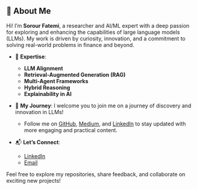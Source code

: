 ## 👋 About Me

Hi! I’m **Sorour Fatemi**, a researcher and AI/ML expert with a deep passion for exploring and enhancing the capabilities of large language models (LLMs). My work is driven by curiosity, innovation, and a commitment to solving real-world problems in finance and beyond.

- 🧠 **Expertise**:
  - **LLM Alignment**
  - **Retrieval-Augmented Generation (RAG)**
  - **Multi-Agent Frameworks**
  - **Hybrid Reasoning**
  - **Explainability in AI**

- 🌱 **My Journey**:
  I welcome you to join me on a journey of discovery and innovation in LLMs!  
  - Follow me on [GitHub](https://github.com/sorourf), [Medium](https://medium.com/@sorour.f), and [LinkedIn](https://linkedin.com/in/sorourfatemi) to stay updated with more engaging and practical content.  

- 📬 **Let’s Connect**:  
  - [LinkedIn](https://linkedin.com/in/sorourfatemi)  
  - [Email](mailto:sorour.f@gmail.com)  

Feel free to explore my repositories, share feedback, and collaborate on exciting new projects!

